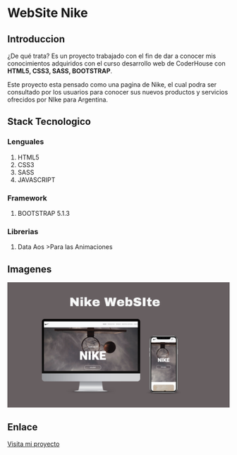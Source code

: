# WebSite Nike 

## Introduccion

¿De qué trata?
Es un proyecto trabajado con el fin de dar a conocer mis conocimientos adquiridos con el curso desarrollo web de CoderHouse con **HTML5, CSS3, SASS, BOOTSTRAP**.

Este proyecto esta pensado como una pagina de Nike, el cual podra ser consultado por los usuarios para conocer sus nuevos productos y servicios ofrecidos por NIke para Argentina. 

## Stack Tecnologico 

### Lenguales
1. HTML5
2. CSS3
3. SASS 
4. JAVASCRIPT 

### Framework
1. BOOTSTRAP 5.1.3

### Librerias
1. Data Aos >Para las Animaciones 

## Imagenes 

![Portada](./assets/Nike%20WebSIte%20Portada.png)

## Enlace

[Visita mi proyecto](https://augustogutierrez288.github.io/WebSite-NikeAR/)